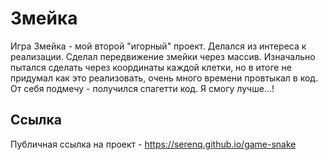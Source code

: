 # Змейка
Игра Змейка - мой второй "игорный" проект. Делался из интереса к реализации. Сделал передвижение змейки через массив. Изначально пытался сделать через координаты каждой клетки, но в итоге не придумал как это реализовать, очень много времени провтыкал в код. От себя подмечу - получился спагетти код. Я смогу лучше...!

## Ссылка
Публичная ссылка на проект - https://serenq.github.io/game-snake
